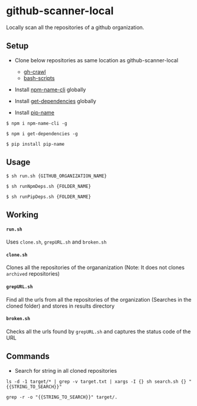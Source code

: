 # github-scanner-local

Locally scan all the repositories of a github organization.

## Setup

- Clone below repositories as same location as github-scanner-local
  - [gh-crawl](https://github.com/arshadkazmi42/gh-crawl) 
  - [bash-scripts](https://github.com/arshadkazmi42/bash-scripts)

- Install [npm-name-cli](https://github.com/sindresorhus/npm-name-cli) globally
- Install [get-dependencies](https://github.com/SharonGrossman/get-dependencies) globally 
- Install [pip-name](https://github.com/danishprakash/pip-name)

```
$ npm i npm-name-cli -g

$ npm i get-dependencies -g

$ pip install pip-name
```

## Usage

```
$ sh run.sh {GITHUB_ORGANIZATION_NAME}

$ sh runNpmDeps.sh {FOLDER_NAME}

$ sh runPipDeps.sh {FOLDER_NAME}
```

## Working

#### `run.sh` 
  
Uses `clone.sh`, `grepURL.sh` and `broken.sh`

#### `clone.sh`

Clones all the repositories of the organanization (Note: It does not clones `archived` repositories)

#### `grepURL.sh`

Find all the urls from all the repositories of the organization (Searches in the cloned folder) and stores in results directory

#### `broken.sh`

Checks all the urls found by `grepURL.sh` and captures the status code of the URL


## Commands

- Search for string in all cloned repositories

```
ls -d -1 target/* | grep -v target.txt | xargs -I {} sh search.sh {} "{{STRING_TO_SEARCH}}"
```

```
grep -r -o "{{STRING_TO_SEARCH}}" target/.
```
